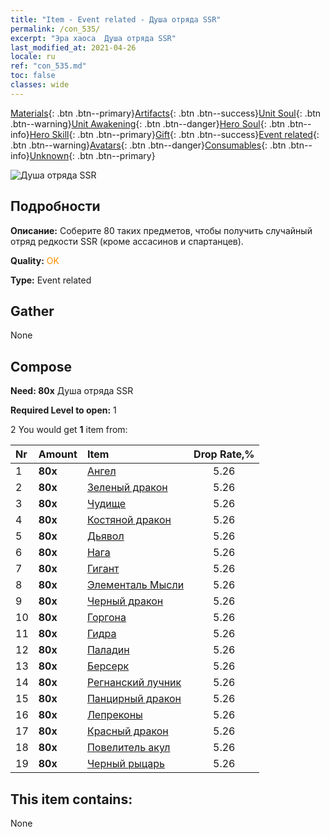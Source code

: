 ```yaml
---
title: "Item - Event related - Душа отряда SSR"
permalink: /con_535/
excerpt: "Эра хаоса  Душа отряда SSR"
last_modified_at: 2021-04-26
locale: ru
ref: "con_535.md"
toc: false
classes: wide
---
```

 [Materials](/ItemsRU/){: .btn .btn--primary}[Artifacts](/ItemsRU/Artifacts/){: .btn .btn--success}[Unit Soul](/ItemsRU/UnitSoul/){: .btn .btn--warning}[Unit Awakening](/ItemsRU/UnitAwakening/){: .btn .btn--danger}[Hero Soul](/ItemsRU/HeroSoul/){: .btn .btn--info}[Hero Skill](/ItemsRU/HeroSkill/){: .btn .btn--primary}[Gift](/ItemsRU/Gift/){: .btn .btn--success}[Event related](/ItemsRU/Events/){: .btn .btn--warning}[Avatars](/ItemsRU/Avatars/){: .btn .btn--danger}[Consumables](/ItemsRU/Consumables/){: .btn .btn--info}[Unknown](/ItemsRU/Unknown/){: .btn .btn--primary}

 ![Душа отряда SSR](/images/t/i_10021.png)

## Подробности
 **Описание:** Соберите 80 таких предметов, чтобы получить случайный отряд редкости SSR (кроме ассасинов и спартанцев).

 **Quality:** <span style="color: #FF8C00">OK</span>

 **Type:** Event related

## Gather

  None

## Compose

 **Need: 80x** Душа отряда SSR

 **Required Level to open:** 1

 2 You would get **1** item  from:

  | Nr | Amount |     Item    | Drop Rate,% |
  |:---|:-------|:------------|:---------:|
  | 1 |  **80x** | [Ангел](/ItemsRU/unt_196/) | 5.26 | 
  | 2 |  **80x** | [Зеленый дракон](/ItemsRU/unt_205/) | 5.26 | 
  | 3 |  **80x** | [Чудище](/ItemsRU/unt_223/) | 5.26 | 
  | 4 |  **80x** | [Костяной дракон](/ItemsRU/unt_214/) | 5.26 | 
  | 5 |  **80x** | [Дьявол](/ItemsRU/unt_232/) | 5.26 | 
  | 6 |  **80x** | [Нага](/ItemsRU/unt_240/) | 5.26 | 
  | 7 |  **80x** | [Гигант](/ItemsRU/unt_241/) | 5.26 | 
  | 8 |  **80x** | [Элементаль Мысли](/ItemsRU/unt_267/) | 5.26 | 
  | 9 |  **80x** | [Черный дракон](/ItemsRU/unt_250/) | 5.26 | 
  | 10 |  **80x** | [Горгона](/ItemsRU/unt_257/) | 5.26 | 
  | 11 |  **80x** | [Гидра](/ItemsRU/unt_259/) | 5.26 | 
  | 12 |  **80x** | [Паладин](/ItemsRU/unt_197/) | 5.26 | 
  | 13 |  **80x** | [Берсерк](/ItemsRU/unt_224/) | 5.26 | 
  | 14 |  **80x** | [Регнанский лучник](/ItemsRU/unt_274/) | 5.26 | 
  | 15 |  **80x** | [Панцирный дракон](/ItemsRU/unt_278/) | 5.26 | 
  | 16 |  **80x** | [Лепреконы](/ItemsRU/unt_270/) | 5.26 | 
  | 17 |  **80x** | [Красный дракон](/ItemsRU/unt_251/) | 5.26 | 
  | 18 |  **80x** | [Повелитель акул](/ItemsRU/unt_281/) | 5.26 | 
  | 19 |  **80x** | [Черный рыцарь](/ItemsRU/unt_213/) | 5.26 | 


## This item contains:

  None

